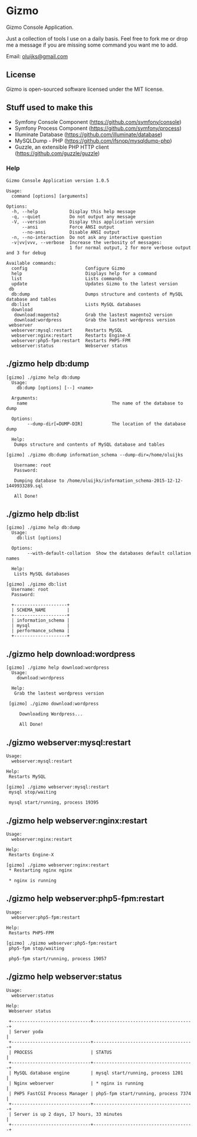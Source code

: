 # Gizmo
Gizmo Console Application.

Just a collection of tools I use on a daily basis. Feel free to fork me or drop me a message if you are missing some command you want me to add.

Email: <oluijks@gmail.com>

## License

Gizmo is open-sourced software licensed under the MIT license.

## Stuff used to make this
* Symfony Console Component (https://github.com/symfony/console)
* Symfony Process Component (https://github.com/symfony/process)
* Illuminate Database (https://github.com/illuminate/database)
* MySQLDump - PHP (https://github.com/ifsnop/mysqldump-php)
* Guzzle, an extensible PHP HTTP client (https://github.com/guzzle/guzzle)

### Help

    Gizmo Console Application version 1.0.5

    Usage:
      command [options] [arguments]

    Options:
      -h, --help            Display this help message
      -q, --quiet           Do not output any message
      -V, --version         Display this application version
          --ansi            Force ANSI output
          --no-ansi         Disable ANSI output
      -n, --no-interaction  Do not ask any interactive question
      -v|vv|vvv, --verbose  Increase the verbosity of messages:
                            1 for normal output, 2 for more verbose output and 3 for debug

    Available commands:
      config                      Configure Gizmo
      help                        Displays help for a command
      list                        Lists commands
      update                      Updates Gizmo to the latest version
     db
      db:dump                     Dumps structure and contents of MySQL database and tables
      db:list                     Lists MySQL databases
      download
       download:magento2          Grab the lastest magento2 version
       download:wordpress         Grab the lastest wordpress version
     webserver
      webserver:mysql:restart     Restarts MySQL
      webserver:nginx:restart     Restarts Engine-X
      webserver:php5-fpm:restart  Restarts PHP5-FPM
      webserver:status            Webserver status

## ./gizmo help db:dump

    [gizmo] ./gizmo help db:dump
      Usage:
        db:dump [options] [--] <name>

      Arguments:
        name                                The name of the database to dump

      Options:
            --dump-dir[=DUMP-DIR]           The location of the database dump

      Help:
       Dumps structure and contents of MySQL database and tables

    [gizmo] ./gizmo db:dump information_schema --dump-dir=/home/oluijks

       Username: root
       Password:

       Dumping database to /home/oluijks/information_schema-2015-12-12-1449933289.sql

       All Done!

## ./gizmo help db:list

    [gizmo] ./gizmo help db:dump
      Usage:
        db:list [options]

      Options:
            --with-default-collation  Show the databases default collation names

      Help:
       Lists MySQL databases

    [gizmo] ./gizmo db:list
      Username: root
      Password:

      +--------------------+
      | SCHEMA_NAME        |
      +--------------------+
      | information_schema |
      | mysql              |
      | performance_schema |
      +--------------------+

## ./gizmo help download:wordpress
    [gizmo] ./gizmo help download:wordpress     
      Usage:
        download:wordpress

      Help:
       Grab the lastest wordpress version

     [gizmo] ./gizmo download:wordpress

         Downloading Wordpress...

         All Done!

## ./gizmo webserver:mysql:restart

    Usage:
      webserver:mysql:restart

    Help:
     Restarts MySQL

    [gizmo] ./gizmo webserver:mysql:restart
     mysql stop/waiting

     mysql start/running, process 19395


## ./gizmo help webserver:nginx:restart

    Usage:
      webserver:nginx:restart

    Help:
     Restarts Engine-X

    [gizmo] ./gizmo webserver:nginx:restart
     * Restarting nginx nginx

     * nginx is running

## ./gizmo help webserver:php5-fpm:restart

    Usage:
      webserver:php5-fpm:restart

    Help:
     Restarts PHP5-FPM

    [gizmo] ./gizmo webserver:php5-fpm:restart
     php5-fpm stop/waiting

     php5-fpm start/running, process 19057

## ./gizmo help webserver:status

    Usage:
      webserver:status

    Help:
     Webserver status

     +------------------------------+--------------------------------------+
     | Server yoda                                                         |
     +------------------------------+--------------------------------------+
     | PROCESS                      | STATUS                               |
     +------------------------------+--------------------------------------+
     | MySQL database engine        | mysql start/running, process 1201    |
     | Nginx webserver              | * nginx is running                   |
     | PHP5 FastCGI Process Manager | php5-fpm start/running, process 7374 |
     +------------------------------+--------------------------------------+
     | Server is up 2 days, 17 hours, 33 minutes                           |
     +------------------------------+--------------------------------------+
